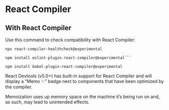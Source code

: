# React Compiler

## With React Compiler

Use this command to check compatibility with React Compiler:

```
npx react-compiler-healthcheck@experimental
```

````
npm install eslint-plugin-react-compiler@experimental```
````

```
npm install babel-plugin-react-compiler@experimental
```

React Devtools (v5.0+) has built-in support for React Compiler and will display a “Memo ✨” badge next to components that have been optimized by the compiler.

Memoization uses up memory space on the machine it’s being run on and, as such, may lead to unintended effects.
